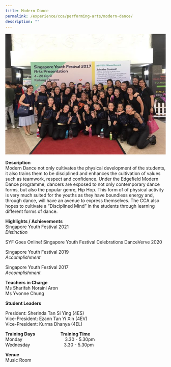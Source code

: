 ```yaml
---
title: Modern Dance
permalink: /experience/cca/performing-arts/modern-dance/
description: ""
---
```

![](/images/WhatsApp-Image-2017-04-27-at-.jpeg)

**Description** <br>
Modern Dance not only cultivates the physical development of the students, it also trains them to be disciplined and enhances the cultivation of values such as teamwork, respect and confidence. Under the Edgefield Modern Dance programme, dancers are exposed to not only contemporary dance forms, but also the popular genre, Hip Hop. This form of of physical activity is very much suited for the youths as they have boundless energy and, through dance, will have an avenue to express themselves. The CCA also hopes to cultivate a “Disciplined Mind” in the students through learning different forms of dance.

**Highlights / Achievements** <br>
Singapore Youth Festival 2021 <Br>
_Distinction_

SYF Goes Online! Singapore Youth Festival Celebrations DanceVerve 2020

Singapore Youth Festival 2019 <br>
_Accomplishment_

Singapore Youth Festival 2017 <br>
_Accomplishment_

**Teachers in Charge** <br>
Ms Sharifah Noraini Aron <Br>
Ms Yvonne Chung

**Student Leaders**

President: Sherinda Tan Si Ying (4ES)<br>
Vice-President: Ezann Tan Yi Xin (4EV)<br>
Vice-President: Kurma Dhanya (4EL)

**Training Days                        Training Time** <br>
Monday                                  3.30 - 5.30pm <Br>
Wednesday                           3.30 - 5.30pm

**Venue** <br>
Music Room